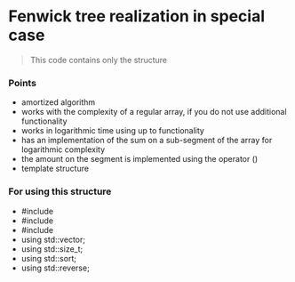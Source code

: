# Fenwick tree realization in special case
> This code contains only the structure

### Points
- amortized algorithm
- works with the complexity of a regular array, if you do not use additional functionality
- works in logarithmic time using up to functionality
- has an implementation of the sum on a sub-segment of the array for logarithmic complexity
- the amount on the segment is implemented using the operator ()
- template structure

### For using this structure
- #include <iostream>
- #include <vector>
- #include <algorithm>
- using std::vector;
- using std::size_t;
- using std::sort;
- using std::reverse;
